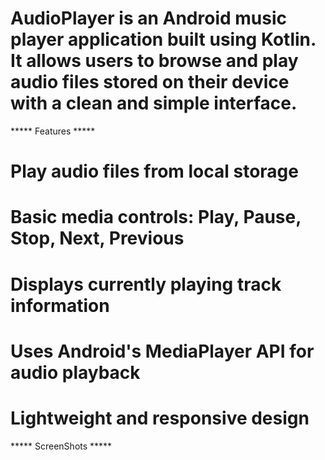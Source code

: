 # AudioPlayer is an Android music player application built using Kotlin. It allows users to browse and play audio files stored on their device with a clean and simple interface.

***** Features *****
 # Play audio files from local storage

 # Basic media controls: Play, Pause, Stop, Next, Previous

 # Displays currently playing track information

 # Uses Android's MediaPlayer API for audio playback

 # Lightweight and responsive design


 ***** ScreenShots *****



